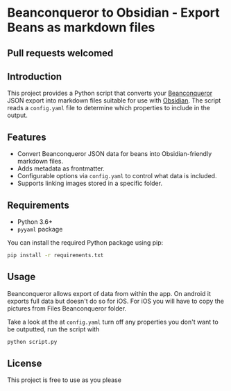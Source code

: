 # Beanconqueror to Obsidian - Export Beans as markdown files

## Pull requests welcomed

## Introduction

This project provides a Python script that converts your [Beanconqueror](https://github.com/graphefruit/Beanconqueror) JSON export into markdown files suitable for use with [Obsidian](https://obsidian.md/). The script reads a `config.yaml` file to determine which properties to include in the output. 

## Features

- Convert Beanconqueror JSON data for beans into Obsidian-friendly markdown files.
- Adds metadata as frontmatter.
- Configurable options via `config.yaml` to control what data is included.
- Supports linking images stored in a specific folder.

## Requirements

- Python 3.6+
- `pyyaml` package

You can install the required Python package using pip:

```bash
pip install -r requirements.txt
```

## Usage 
Beanconqueror allows export of data from within the app. On android it exports full data but doesn't do so for iOS. For iOS you will have to copy the pictures from Files Beanconqueror folder. 

Take a look at the at `config.yaml` turn off any properties you don't want to be outputted, run the script with

```bash
python script.py

```

## License
This project is free to use as you please